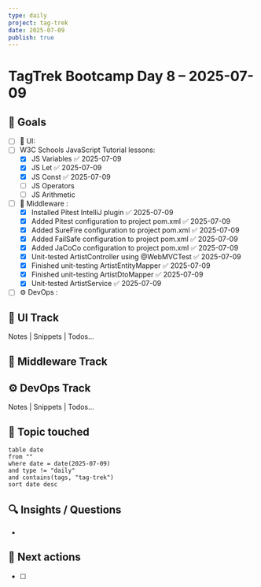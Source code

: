 ```yaml
---
type: daily
project: tag-trek
date: 2025-07-09
publish: true
---
```

# TagTrek Bootcamp Day 8 – 2025-07-09

## 🎯 Goals
- [ ] 🐣 UI:
- [ ] W3C Schools JavaScript Tutorial lessons:
    - [x] JS Variables ✅ 2025-07-09
    - [x] JS Let ✅ 2025-07-09
    - [x] JS Const ✅ 2025-07-09
    - [ ] JS Operators
    - [ ] JS Arithmetic
- [ ] 🌳 Middleware :
    - [x] Installed Pitest IntelliJ plugin ✅ 2025-07-09
    - [x] Added Pitest configuration to project pom.xml ✅ 2025-07-09
    - [x] Added SureFire configuration to project pom.xml ✅ 2025-07-09
    - [x] Added FailSafe configuration to project pom.xml ✅ 2025-07-09
    - [x] Added JaCoCo configuration to project pom.xml ✅ 2025-07-09
    - [x] Unit-tested ArtistController using @WebMVCTest ✅ 2025-07-09
    - [x] Finished unit-testing ArtistEntityMapper ✅ 2025-07-09
    - [x] Finished unit-testing ArtistDtoMapper ✅ 2025-07-09
    - [x] Unit-tested ArtistService ✅ 2025-07-09
- [ ] ⚙️ DevOps  : 

## 🐣 UI Track
Notes | Snippets | Todos…

## 🌳 Middleware Track


## ⚙️ DevOps Track
Notes | Snippets | Todos…

## 🧩 Topic touched
```dataview
table date
from ""
where date = date(2025-07-09)
and type != "daily"
and contains(tags, "tag-trek")
sort date desc
```

## 🔍 Insights / Questions
- 

## 🚀 Next actions
- [ ]